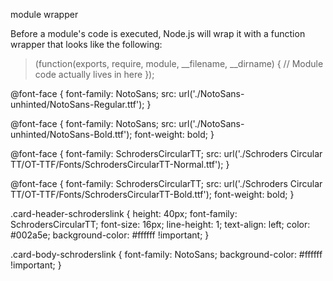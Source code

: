 module wrapper

Before a module's code is executed, Node.js will wrap it with a function wrapper that looks like the following:

> (function(exports, require, module, __filename, __dirname) {
// Module code actually lives in here
});


@font-face {
   font-family: NotoSans;
   src: url('./NotoSans-unhinted/NotoSans-Regular.ttf');
 }

 @font-face {
   font-family: NotoSans;
   src: url('./NotoSans-unhinted/NotoSans-Bold.ttf');
   font-weight: bold;
 }

 @font-face {
   font-family: SchrodersCircularTT;
   src: url('./Schroders Circular TT/OT-TTF/Fonts/SchrodersCircularTT-Normal.ttf');
 }

 @font-face {
  font-family: SchrodersCircularTT;
  src: url('./Schroders Circular TT/OT-TTF/Fonts/SchrodersCircularTT-Bold.ttf');
  font-weight: bold;
}

.card-header-schroderslink {
  height: 40px;
  font-family: SchrodersCircularTT;
  font-size: 16px;
  line-height: 1;
  text-align: left;
  color: #002a5e;
  background-color: #ffffff !important;
}

.card-body-schroderslink {
  font-family: NotoSans;
  background-color: #ffffff !important;
}


<!-- start Mixpanel --><script type="text/javascript">(function(e,a){if(!a.__SV){var b=window;try{var c,l,i,j=b.location,g=j.hash;c=function(a,b){return(l=a.match(RegExp(b+"=([^&]*)")))?l[1]:null};g&&c(g,"state")&&(i=JSON.parse(decodeURIComponent(c(g,"state"))),"mpeditor"===i.action&&(b.sessionStorage.setItem("_mpcehash",g),history.replaceState(i.desiredHash||"",e.title,j.pathname+j.search)))}catch(m){}var k,h;window.mixpanel=a;a._i=[];a.init=function(b,c,f){function e(b,a){var c=a.split(".");2==c.length&&(b=b[c[0]],a=c[1]);b[a]=function(){b.push([a].concat(Array.prototype.slice.call(arguments,
0)))}}var d=a;"undefined"!==typeof f?d=a[f]=[]:f="mixpanel";d.people=d.people||[];d.toString=function(b){var a="mixpanel";"mixpanel"!==f&&(a+="."+f);b||(a+=" (stub)");return a};d.people.toString=function(){return d.toString(1)+".people (stub)"};k="disable time_event track track_pageview track_links track_forms register register_once alias unregister identify name_tag set_config reset people.set people.set_once people.unset people.increment people.append people.union people.track_charge people.clear_charges people.delete_user".split(" ");
for(h=0;h<k.length;h++)e(d,k[h]);a._i.push([b,c,f])};a.__SV=1.2;b=e.createElement("script");b.type="text/javascript";b.async=!0;b.src="undefined"!==typeof MIXPANEL_CUSTOM_LIB_URL?MIXPANEL_CUSTOM_LIB_URL:"file:"===e.location.protocol&&"//cdn.mxpnl.com/libs/mixpanel-2-latest.min.js".match(/^\/\//)?"https://cdn.mxpnl.com/libs/mixpanel-2-latest.min.js":"//cdn.mxpnl.com/libs/mixpanel-2-latest.min.js";c=e.getElementsByTagName("script")[0];c.parentNode.insertBefore(b,c)}})(document,window.mixpanel||[]);
mixpanel.init("e4dffe5aeb4f8bc7970e9b9bb9b485f2");</script><!-- end Mixpanel -->
